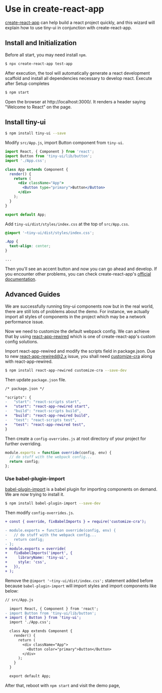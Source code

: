 # Use in create-react-app

[create-react-app](https://github.com/facebook/create-react-app) can help build a react project quickly, and this wizard will explain how to use tiny-ui in conjunction with create-react-app.

## Install and Initialization

Before all start, you may need install `npm`.

```bash
$ npx create-react-app test-app
```

After execution, the tool will automatically generate a react development scaffold and install all dependencies necessary to develop react. Execute after Setup completes

```bash
$ npm start
```

Open the browser at http://localhost:3000/. It renders a header saying "Welcome to React" on the page.

## Install tiny-ui

```bash
$ npm install tiny-ui --save
```

Modify `src/App.js`, import Button component from `tiny-ui`.

```jsx
import React, { Component } from 'react';
import Button from 'tiny-ui/lib/button';
import './App.css';

class App extends Component {
  render() {
    return (
      <div className="App">
        <Button type="primary">Button</Button>
      </div>
    );
  }
}

export default App;
```

Add `tiny-ui/dist/styles/index.css` at the top of `src/App.css`.

```css
@import '~tiny-ui/dist/styles/index.css';

.App {
  text-align: center;
}

...
```

Then you'll see an accent button and now you can go ahead and develop.
If you encounter other problems, you can check create-react-app's [official documentation](https://facebook.github.io/create-react-app/).

## Advanced Guides

We are successfully running tiny-ui components now but in the real world, there are still lots of problems about the demo. For instance, we actually import all styles of components in the project which may be a network performance issue.

Now we need to customize the default webpack config. We can achieve that by using [react-app-rewired](https://github.com/timarney/react-app-rewired) which is one of create-react-app's custom config solutions.

Import react-app-rewired and modify the scripts field in package.json. Due to new [react-app-rewired@2.x](https://github.com/timarney/react-app-rewired#alternatives) issue, you shall need [customize-cra](https://github.com/arackaf/customize-cra) along with react-app-rewired.

```bash
$ npm install react-app-rewired customize-cra --save-dev
```

Then update `package.json` file.

```diff
/* package.json */

"scripts": {
-   "start": "react-scripts start",
+   "start": "react-app-rewired start",
-   "build": "react-scripts build",
+   "build": "react-app-rewired build",
-   "test": "react-scripts test",
+   "test": "react-app-rewired test",
}
```

Then create a `config-overrides.js` at root directory of your project for further overriding.

```js
module.exports = function override(config, env) {
  // do stuff with the webpack config...
  return config;
};
```

### Use babel-plugin-import

[babel-plugin-import](https://github.com/ant-design/babel-plugin-import) is a babel plugin for importing components on demand. We are now trying to install it.

```bash
$ npm install babel-plugin-import --save-dev
```

Then modify `config-overrides.js`.

```diff
+ const { override, fixBabelImports } = require('customize-cra');

- module.exports = function override(config, env) {
-   // do stuff with the webpack config...
-   return config;
- };
+ module.exports = override(
+   fixBabelImports('import', {
+     libraryName: 'tiny-ui',
+     style: 'css',
+   }),
+ );
```

Remove the `@import '~tiny-ui/dist/index.css';` statement added before because `babel-plugin-import` will import styles and import components like below:

```diff
// src/App.js

  import React, { Component } from 'react';
- import Button from 'tiny-ui/lib/button';
+ import { Button } from 'tiny-ui';
  import './App.css';

  class App extends Component {
    render() {
      return (
        <div className="App">
          <Button color="primary">Button</Button>
        </div>
      );
    }
  }

  export default App;
```

After that, reboot with `npm start` and visit the demo page,
